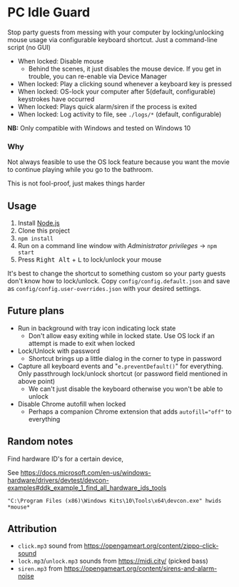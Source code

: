 # PC Idle Guard

Stop party guests from messing with your computer by locking/unlocking mouse usage via configurable keyboard shortcut. Just a command-line script (no GUI)

 - When locked: Disable mouse
    - Behind the scenes, it just disables the mouse device. If you get in trouble, you can re-enable via Device Manager
 - When locked: Play a clicking sound whenever a keyboard key is pressed
 - When locked: OS-lock your computer after 5(default, configurable) keystrokes have occurred
 - When locked: Plays quick alarm/siren if the process is exited
 - When locked: Log activity to file, see `./logs/*` (default, configurable)

**NB:** Only compatible with Windows and tested on Windows 10

### Why

Not always feasible to use the OS lock feature because you want the movie to continue playing while you go to the bathroom.

This is not fool-proof, just makes things harder

## Usage

 1. Install [Node.js](https://nodejs.org/en/)
 1. Clone this project
 1. `npm install`
 1. Run on a command line window with *Administrator privileges* -> `npm start`
 1. Press <kbd>Right Alt</kbd> + <kbd>L</kbd> to lock/unlock your mouse

It's best to change the shortcut to something custom so your party guests don't know how to lock/unlock. Copy `config/config.default.json` and save as `config/config.user-overrides.json` with your desired settings.


## Future plans

 - Run in background with tray icon indicating lock state
    - Don't allow easy exiting while in locked state. Use OS lock if an attempt is made to exit when locked
 - Lock/Unlock with password
    - Shortcut brings up a little dialog in the corner to type in password
 - Capture all keyboard events and "`e.preventDefault()`" for everything. Only passthrough lock/unlock shortcut (or password field mentioned in above point)
    - We can't just disable the keyboard otherwise you won't be able to unlock
 - Disable Chrome autofill when locked
    - Perhaps a companion Chrome extension that adds `autofill="off"` to everything


## Random notes

Find hardware ID's for a certain device,

See https://docs.microsoft.com/en-us/windows-hardware/drivers/devtest/devcon-examples#ddk_example_1_find_all_hardware_ids_tools

```
"C:\Program Files (x86)\Windows Kits\10\Tools\x64\devcon.exe" hwids *mouse*
```

## Attribution

 - `click.mp3` sound from https://opengameart.org/content/zippo-click-sound
 - `lock.mp3`/`unlock.mp3` sounds from https://midi.city/ (picked bass)
 - `siren.mp3` from https://opengameart.org/content/sirens-and-alarm-noise

